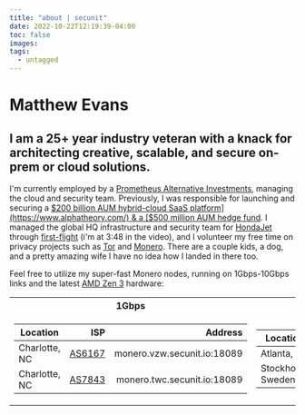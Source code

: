 ```yaml
---
title: "about | secunit"
date: 2022-10-22T12:19:39-04:00
toc: false
images:
tags:
  - untagged
---
```


# Matthew Evans
## I am a 25+ year industry veteran with a knack for architecting creative, scalable, and secure on-prem or cloud solutions.  


I'm currently employed by a [Prometheus Alternative Investments](https://prometheusalts.com/), managing the cloud and security team. Previously, I was responsible for launching and securing a [$200 billion AUM hybrid-cloud SaaS platform](https://www.alphatheory.com/) & a [$500 million AUM hedge fund](https://centerbook.com/). I managed the global HQ infrastructure and security team for [HondaJet](https://www.hondajet.com/) through [first-flight](https://global.honda/newsroom/worldnews/2010/c101221FAA-Conforming-HondaJet.html) (i'm at 3:48 in the video), and I volunteer my free time on privacy projects such as [Tor](https://www.torproject.org/) and [Monero](https://www.getmonero.org/). There are a couple kids, a dog, and a pretty amazing wife I have no idea how I landed in there too.

Feel free to utilize my super-fast Monero nodes, running on 1Gbps-10Gbps links and the latest [AMD Zen 3](https://www.amd.com/en/products/cpu/amd-ryzen-9-5950x#product-specs) hardware:

<table>
<tr>
<th>1Gbps</th><th>10Gbps+</th>
</tr>
<tr>
<td>

| Location | ISP | Address |
| --- | ---: | ----: |
| Charlotte, NC | [AS6167](https://bgp.he.net/AS6167) | monero.vzw.secunit.io:18089 |
| Charlotte, NC | [AS7843](https://bgp.he.net/AS7843) | monero.twc.secunit.io:18089 |

</td>
<td>

| Location | ISP | Address |
| --- | ---: | ----: |
| Atlanta, GA | [AS20473](https://bgp.he.net/AS20473) | monero.atl.secunit.io:18089 |
| Stockholm, Sweden | [AS20473](https://bgp.he.net/AS20473) | monero.se.secunit.io:18089 |

</td>
</tr>
</table>
